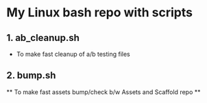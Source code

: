 # My Linux bash repo with scripts

## 1. ab_cleanup.sh
- To make fast cleanup of a/b testing files 

## 2. bump.sh
** To make fast assets bump/check b/w Assets and Scaffold repo **

